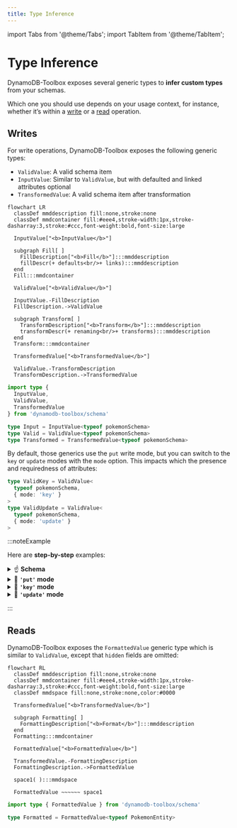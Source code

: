 ```yaml
---
title: Type Inference
---
```


import Tabs from '@theme/Tabs';
import TabItem from '@theme/TabItem';

# Type Inference

DynamoDB-Toolbox exposes several generic types to **infer custom types** from your schemas.

Which one you should use depends on your usage context, for instance, whether it’s within a [write](#writes) or a [read](#reads) operation.

## Writes

For write operations, DynamoDB-Toolbox exposes the following generic types:

- `ValidValue`: A valid schema item
- `InputValue`: Similar to `ValidValue`, but with defaulted and linked attributes optional
- `TransformedValue`: A valid schema item after transformation

```mermaid
flowchart LR
  classDef mmddescription fill:none,stroke:none
  classDef mmdcontainer fill:#eee4,stroke-width:1px,stroke-dasharray:3,stroke:#ccc,font-weight:bold,font-size:large

  InputValue["<b>InputValue</b>"]

  subgraph Fill[ ]
    FillDescription["<b>Fill</b>"]:::mmddescription
    fillDescr(+ defaults<br/>+ links):::mmddescription
  end
  Fill:::mmdcontainer

  ValidValue["<b>ValidValue</b>"]

  InputValue.-FillDescription
  FillDescription.->ValidValue

  subgraph Transform[ ]
    TransformDescription["<b>Transform</b>"]:::mmddescription
    transformDescr(+ renaming<br/>+ transforms):::mmddescription
  end
  Transform:::mmdcontainer

  TransformedValue["<b>TransformedValue</b>"]

  ValidValue.-TransformDescription
  TransformDescription.->TransformedValue

```

```ts
import type {
  InputValue,
  ValidValue,
  TransformedValue
} from 'dynamodb-toolbox/schema'

type Input = InputValue<typeof pokemonSchema>
type Valid = ValidValue<typeof pokemonSchema>
type Transformed = TransformedValue<typeof pokemonSchema>
```

By default, those generics use the `put` write mode, but you can switch to the `key` or `update` modes with the `mode` option. This impacts which the presence and requiredness of attributes:

```ts
type ValidKey = ValidValue<
  typeof pokemonSchema,
  { mode: 'key' }
>
type ValidUpdate = ValidValue<
  typeof pokemonSchema,
  { mode: 'update' }
>
```

:::noteExample

Here are **step-by-step** examples:

<details className="details-in-admonition">
<summary>☝️ <b>Schema</b></summary>

```ts
const now = () => new Date().toISOString()

const pokemonSchema = schema({
  // key attributes
  pokemonClass: string()
    .key()
    .transform(prefix('POKEMON'))
    .savedAs('partitionKey'),
  pokemonId: string().key().savedAs('sortKey'),

  // timestamps
  created: string().default(now),
  updated: string()
    .required('always')
    .putDefault(now)
    .updateDefault(now),

  // other attributes
  name: string().optional(),
  level: number().default(1)
}).and(prevSchema => ({
  levelPlusOne: number().link<typeof prevSchema>(
    ({ level }) => level + 1
  )
}))
```

</details>

<details className="details-in-admonition">
<summary>🔎 <b><code>'put'</code> mode</b></summary>

<Tabs>
<TabItem value="input" label="InputValue">

```diff
{
  "pokemonClass": "pikachu",
  "pokemonId": "123",
  "name": "Pikachu"
}
```

</TabItem>
<TabItem value="valid" label="ValidValue">

```diff
{
  "pokemonClass": "pikachu",
  "pokemonId": "123",
+ "created": "2022-01-01T00:00:00.000Z",
+ "modified": "2022-01-01T00:00:00.000Z",
  "name": "Pikachu",
+ "level": 1,
+ "levelPlusOne": 2,
}
```

</TabItem>
<TabItem value="transformed" label="TransformedValue">

```diff
{
- "pokemonClass": "pikachu",
+ "partitionKey": "POKEMON#pikachu",
- "pokemonId": "123",
+ "sortKey": "123",
  "created": "2022-01-01T00:00:00.000Z",
  "modified": "2022-01-01T00:00:00.000Z",
  "name": "Pikachu",
  "level": 1,
  "levelPlusOne": 2,
}
```

</TabItem>
</Tabs>

</details>

<details className="details-in-admonition">
<summary>🔎 <b><code>'key'</code> mode</b></summary>

<Tabs>
<TabItem value="input" label="InputValue">

```diff
{
  "pokemonClass": "pikachu",
  "pokemonId": "123",
}
+ (Only key attributes are required)
```

</TabItem>
<TabItem value="valid" label="ValidValue">

```diff
{
  "pokemonClass": "pikachu",
  "pokemonId": "123",
}
```

</TabItem>
<TabItem value="transformed" label="TransformedValue">

```diff
{
- "pokemonClass": "pikachu",
+ "partitionKey": "POKEMON#pikachu",
- "pokemonId": "123",
+ "sortKey": "123",
}
```

</TabItem>
</Tabs>

</details>

<details className="details-in-admonition">
<summary>🔎 <b><code>'update'</code> mode</b></summary>

<Tabs>
<TabItem value="input" label="InputValue">

```diff
{
  "pokemonClass": "bulbasaur",
  "pokemonId": "123",
  "name": "PlantyDino",
}
```

</TabItem>
<TabItem value="valid" label="ValidValue">

```diff
{
  "pokemonClass": "bulbasaur",
  "pokemonId": "123",
+ "modified": "2022-01-01T00:00:00.000Z",
  "name": "PlantyDino",
}
```

</TabItem>
<TabItem value="transformed" label="TransformedValue">

```diff
{
- "pokemonClass": "bulbasaur",
+ "partitionKey": "POKEMON#bulbasaur",
- "pokemonId": "123",
+ "sortKey": "123",
  "modified": "2022-01-01T00:00:00.000Z",
  "name": "PlantyDino",
}
```

</TabItem>
</Tabs>

</details>

:::

## Reads

DynamoDB-Toolbox exposes the `FormattedValue` generic type which is similar to `ValidValue`, except that `hidden` fields are omitted:

```mermaid
flowchart RL
  classDef mmddescription fill:none,stroke:none
  classDef mmdcontainer fill:#eee4,stroke-width:1px,stroke-dasharray:3,stroke:#ccc,font-weight:bold,font-size:large
  classDef mmdspace fill:none,stroke:none,color:#0000

  TransformedValue["<b>TransformedValue</b>"]

  subgraph Formatting[ ]
    FormattingDescription["<b>Format</b>"]:::mmddescription
  end
  Formatting:::mmdcontainer

  FormattedValue["<b>FormattedValue</b>"]

  TransformedValue.-FormattingDescription
  FormattingDescription.->FormattedValue

  space1( ):::mmdspace

  FormattedValue ~~~~~~ space1

```

```ts
import type { FormattedValue } from 'dynamodb-toolbox/schema'

type Formatted = FormattedValue<typeof PokemonEntity>
```
